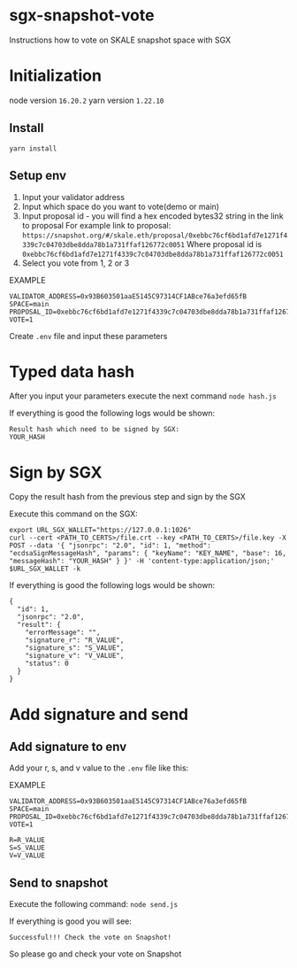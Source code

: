 # sgx-snapshot-vote
Instructions how to vote on SKALE snapshot space with SGX

# Initialization

node version `16.20.2`
yarn version `1.22.10`

## Install

`yarn install`

## Setup env

1. Input your validator address
2. Input which space do you want to vote(demo or main)
3. Input proposal id - you will find a hex encoded bytes32 string in the link to proposal
For example link to proposal: `https://snapshot.org/#/skale.eth/proposal/0xebbc76cf6bd1afd7e1271f4339c7c04703dbe8dda78b1a731ffaf126772c0051`
Where proposal id is `0xebbc76cf6bd1afd7e1271f4339c7c04703dbe8dda78b1a731ffaf126772c0051`
4. Select you vote from 1, 2 or 3

EXAMPLE
```
VALIDATOR_ADDRESS=0x93B603501aaE5145C97314CF1ABce76a3efd65fB
SPACE=main
PROPOSAL_ID=0xebbc76cf6bd1afd7e1271f4339c7c04703dbe8dda78b1a731ffaf126772c0051
VOTE=1
```

Create `.env` file and input these parameters

# Typed data hash

After you input your parameters execute the next command
`node hash.js`

If everything is good the following logs would be shown:
```
Result hash which need to be signed by SGX:
YOUR_HASH
```

# Sign by SGX

Copy the result hash from the previous step and sign by the SGX

Execute this command on the SGX:
```
export URL_SGX_WALLET="https://127.0.0.1:1026"
curl --cert <PATH_TO_CERTS>/file.crt --key <PATH_TO_CERTS>/file.key -X POST --data '{ "jsonrpc": "2.0", "id": 1, "method": "ecdsaSignMessageHash", "params": { "keyName": "KEY_NAME", "base": 16, "messageHash": "YOUR_HASH" } }' -H 'content-type:application/json;' $URL_SGX_WALLET -k
```

If everything is good the following logs would be shown:

```
{
  "id": 1,
  "jsonrpc": "2.0",
  "result": {
    "errorMessage": "",
    "signature_r": "R_VALUE",
    "signature_s": "S_VALUE",
    "signature_v": "V_VALUE",
    "status": 0
  }
}
```

# Add signature and send

## Add signature to env

Add your r, s, and v value to the `.env` file like this:

EXAMPLE
```
VALIDATOR_ADDRESS=0x93B603501aaE5145C97314CF1ABce76a3efd65fB
SPACE=main
PROPOSAL_ID=0xebbc76cf6bd1afd7e1271f4339c7c04703dbe8dda78b1a731ffaf126772c0051
VOTE=1

R=R_VALUE
S=S_VALUE
V=V_VALUE
```

## Send to snapshot

Execute the following command:
`node send.js`

If everything is good you will see:
```
Successful!!! Check the vote on Snapshot!
```

So please go and check your vote on Snapshot